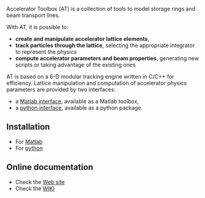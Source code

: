 
Accelerator Toolbox (AT) is a collection of tools to model storage rings and beam transport lines.

With AT, it is possible to:

- **create and manipulate accelerator lattice elements**,
- **track particles through the lattice**, selecting the appropriate integrator to represent the physics
- **compute accelerator parameters and beam properties**, generating new scripts or taking advantage of the existing ones

AT is based on a 6-D modular tracking engine written in C/C++ for efficiency.
Lattice manipulation and computation of accelerator physics parameters are provided
by two interfaces:

- a [Matlab interface](https://atcollab.github.io/at/m/index.html), available as a Matlab toolbox,
- a [python interface](https://atcollab.github.io/at/p/index.html#), available as a python package.

## Installation

- For [Matlab](https://atcollab.github.io/at/m/Installation.html)
- For [python](https://atcollab.github.io/at/p/howto/Installation.html)

## Online documentation

- Check the [Web site](https://atcollab.github.io/at/)
- Check the [WIKI](https://github.com/atcollab/at/wiki)
